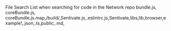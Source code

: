 File Search List when searching for code in the Network repo
bundle.js, coreBundle.js, coreBundle.js.map,/build/,Sentivate.js,.eslintrc.js,Sentivate,libs,lib,browser,example!,.json,.ts,public,.md,
